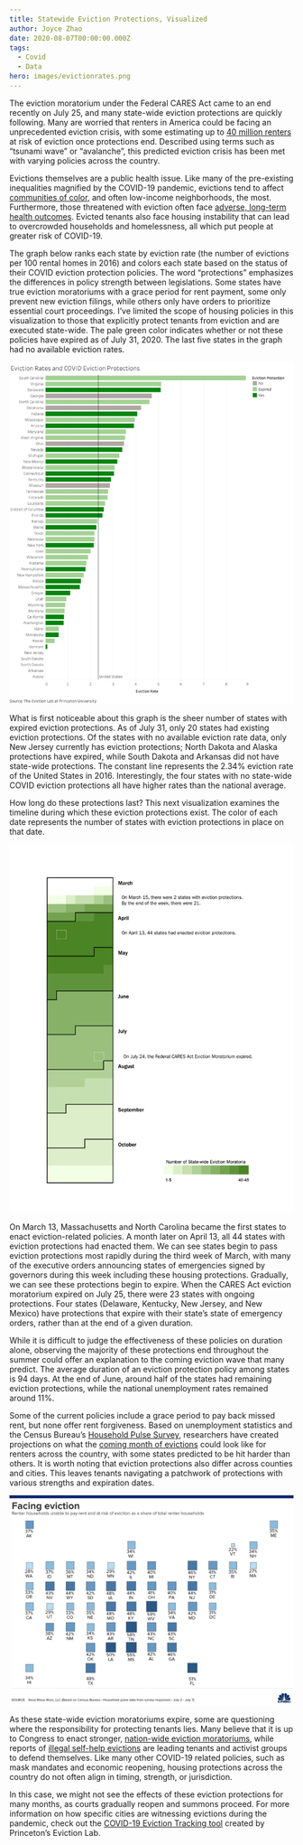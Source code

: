 ```yaml
---
title: Statewide Eviction Protections, Visualized
author: Joyce Zhao
date: 2020-08-07T00:00:00.000Z
tags:
  - Covid
  - Data
hero: images/evictionrates.png
---
```

The eviction moratorium under the Federal CARES Act came to an end recently on July 25, and many state-wide eviction protections are quickly following. Many are worried that renters in America could be facing an unprecedented eviction crisis, with some estimating up to [40 million renters](https://www.cnbc.com/2020/07/30/what-its-like-to-be-evicted-during-the-coivd-19-pandemic.html) at risk of eviction once protections end. Described using terms such as “tsunami wave” or “avalanche”, this predicted eviction crisis has been met with varying policies across the country.

Evictions themselves are a public health issue. Like many of the pre-existing inequalities magnified by the COVID-19 pandemic, evictions tend to affect [communities of color](https://thehill.com/blogs/congress-blog/politics/508897-a-wave-of-mass-evictions-is-inevitable-and-black-women-will-be), and often low-income neighborhoods, the most. Furthermore, those threatened with eviction often face [adverse, long-term health outcomes](https://www.bu.edu/sph/2018/10/05/the-hidden-health-crisis-of-eviction/). Evicted tenants also face housing instability that can lead to overcrowded households and homelessness, all which put people at greater risk of COVID-19.

The graph below ranks each state by eviction rate (the number of evictions per 100 rental homes in 2016) and colors each state based on the status of their COVID eviction protection policies. The word “protections” emphasizes the differences in policy strength between legislations. Some states have true eviction moratoriums with a grace period for rent payment, some only prevent new eviction filings, while others only have orders to prioritize essential court proceedings. I’ve limited the scope of housing policies in this visualization to those that explicitly protect tenants from eviction and are executed state-wide. The pale green color indicates whether or not these policies have expired as of July 31, 2020. The last five states in the graph had no available eviction rates.

![Eviction Rates and COVID Eviction Protections](images/evictionrates.png)

What is first noticeable about this graph is the sheer number of states with expired eviction protections. As of July 31, only 20 states had existing eviction protections. Of the states with no available eviction rate data, only New Jersey currently has eviction protections; North Dakota and Alaska protections have expired, while South Dakota and Arkansas did not have state-wide protections. The constant line represents the 2.34% eviction rate of the United States in 2016. Interestingly, the four states with no state-wide COVID eviction protections all have higher rates than the national average.

How long do these protections last? This next visualization examines the timeline during which these eviction protections exist. The color of each date represents the number of states with eviction protections in place on that date.

![](images/eviction-moratoria-data-duration-heatmap-1-.png)

On March 13, Massachusetts and North Carolina became the first states to enact eviction-related policies. A month later on April 13, all 44 states with eviction protections had enacted them. We can see states begin to pass eviction protections most rapidly during the third week of March, with many of the executive orders announcing states of emergencies signed by governors during this week including these housing protections. Gradually, we can see these protections begin to expire. When the CARES Act eviction moratorium expired on July 25, there were 23 states with ongoing protections. Four states (Delaware, Kentucky, New Jersey, and New Mexico) have protections that expire with their state’s state of emergency orders, rather than at the end of a given duration.

While it is difficult to judge the effectiveness of these policies on duration alone, observing the majority of these protections end throughout the summer could offer an explanation to the coming eviction wave that many predict. The average duration of an eviction protection policy among states is 94 days. At the end of June, around half of the states had remaining eviction protections, while the national unemployment rates remained around 11%.

Some of the current policies include a grace period to pay back missed rent, but none offer rent forgiveness. Based on unemployment statistics and the Census Bureau’s [Household Pulse Survey](https://www.census.gov/programs-surveys/household-pulse-survey.html), researchers have created projections on what the [coming month of evictions](https://www.cnbc.com/2020/07/27/how-the-eviction-crisis-will-impact-each-state.html?__source=twitter%7Cmain) could look like for renters across the country, with some states predicted to be hit harder than others. It is worth noting that eviction protections also differ across counties and cities. This leaves tenants navigating a patchwork of protections with various strengths and expiration dates.

![](images/106627776-1595444094848-20200721_nova__table_of_eviction_forecast_metrics.png)

As these state-wide eviction moratoriums expire, some are questioning where the responsibility for protecting tenants lies. Many believe that it is up to Congress to enact stronger, [nation-wide eviction moratoriums](https://www.nytimes.com/2020/07/23/opinion/coronavirus-evictions-rent.html), while reports of [illegal self-help evictions](https://www.latimes.com/homeless-housing/story/2020-06-18/despite-protections-landlords-attempting-to-evict-tenants-in-south-l-a-black-and-latino-neighborhoods-data-shows) are leading tenants and activist groups to defend themselves. Like many other COVID-19 related policies, such as mask mandates and economic reopening, housing protections across the country do not often align in timing, strength, or jurisdiction.

In this case, we might not see the effects of these eviction protections for many months, as courts gradually reopen and summons proceed. For more information on how specific cities are witnessing evictions during the pandemic, check out the [COVID-19 Eviction Tracking tool](https://evictionlab.org/eviction-tracking/) created by Princeton’s Eviction Lab.